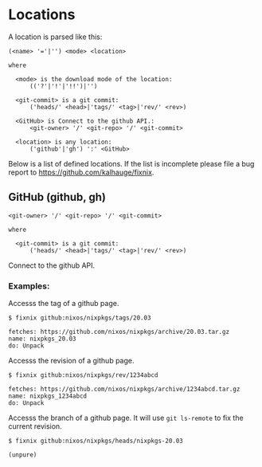 # Locations
A location is parsed like this:

    (<name> '='|'') <mode> <location>
    
    where
      
      <mode> is the download mode of the location:
          (('?'|'!'|'!!')|'')
      
      <git-commit> is a git commit:
          ('heads/' <head>|'tags/' <tag>|'rev/' <rev>)
      
      <GitHub> is Connect to the github API.:
          <git-owner> '/' <git-repo> '/' <git-commit>
      
      <location> is any location:
          ('github'|'gh') ':' <GitHub>

Below is a list of defined locations. If the list is incomplete please
file a bug report to https://github.com/kalhauge/fixnix.

## GitHub (github, gh)

    <git-owner> '/' <git-repo> '/' <git-commit>
    
    where
      
      <git-commit> is a git commit:
          ('heads/' <head>|'tags/' <tag>|'rev/' <rev>)

Connect to the github API.

### Examples:

Accesss the tag of a github page.

    $ fixnix github:nixos/nixpkgs/tags/20.03
    
    fetches: https://github.com/nixos/nixpkgs/archive/20.03.tar.gz
    name: nixpkgs_20.03
    do: Unpack

Accesss the revision of a github page.

    $ fixnix github:nixos/nixpkgs/rev/1234abcd
    
    fetches: https://github.com/nixos/nixpkgs/archive/1234abcd.tar.gz
    name: nixpkgs_1234abcd
    do: Unpack

Accesss the branch of a github page. It will use `git ls-remote` to fix
the current revision.

    $ fixnix github:nixos/nixpkgs/heads/nixpkgs-20.03
    
    (unpure)
